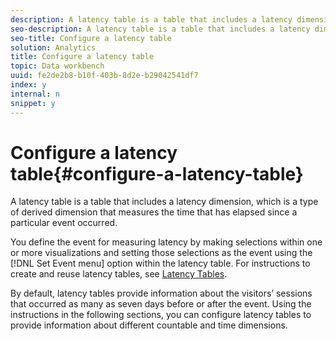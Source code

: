 ```yaml
---
description: A latency table is a table that includes a latency dimension, which is a type of derived dimension that measures the time that has elapsed since a particular event occurred.
seo-description: A latency table is a table that includes a latency dimension, which is a type of derived dimension that measures the time that has elapsed since a particular event occurred.
seo-title: Configure a latency table
solution: Analytics
title: Configure a latency table
topic: Data workbench
uuid: fe2de2b8-b10f-403b-8d2e-b29042541df7
index: y
internal: n
snippet: y
---
```


# Configure a latency table{#configure-a-latency-table}

A latency table is a table that includes a latency dimension, which is a type of derived dimension that measures the time that has elapsed since a particular event occurred.

 You define the event for measuring latency by making selections within one or more visualizations and setting those selections as the event using the [!DNL Set Event menu] option within the latency table. For instructions to create and reuse latency tables, see [Latency Tables](../../../../home/c-get-started/c-analysis-vis/c-lat-tbls.md#concept-7c7339e257ff4727afdda8e692bbba44).

By default, latency tables provide information about the visitors’ sessions that occurred as many as seven days before or after the event. Using the instructions in the following sections, you can configure latency tables to provide information about different countable and time dimensions. 
